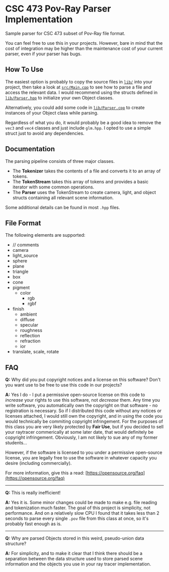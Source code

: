 
# CSC 473 Pov-Ray Parser Implementation

Sample parser for CSC 473 subset of Pov-Ray file format.

You can feel free to use this in your projects.
However, bare in mind that the cost of integration may be higher than the maintenance cost of your current parser,
even if your parser has bugs.


## How To Use

The easiest option is probably to copy the source files in [`lib/`](lib/) into your project,
then take a look at [`src/Main.cpp`](src/Main.cpp) to see how to parse a file and access the relevant data.
I would recommend using the structs defined in [`lib/Parser.hpp`](lib/Parser.hpp) to initialize your own Object classes.

Alternatively, you could add some code in [`lib/Parser.cpp`](lib/Parser.cpp) to create instances of your Object class while parsing.

Regardless of what you do, it would probably be a good idea to remove the `vec3` and `vec4` classes and just include `glm.hpp`.
I opted to use a simple struct just to avoid any dependencies.


## Documentation

The parsing pipeline consists of three major classes.

- The **Tokenizer** takes the contents of a file and converts it to an array of tokens.
- The **TokenStream** takes this array of tokens and provides a basic iterator with some common operations.
- The **Parser** uses the TokenStream to create camera, light, and object structs containing all relevant scene information.

Some additional details can be found in most `.hpp` files.


## File Format

The following elements are supported:

- // comments
- camera
- light_source
- sphere
- plane
- triangle
- box
- cone
- pigment
  - color
    - rgb
    - rgbf
- finish
  - ambient
  - diffuse
  - specular
  - roughness
  - reflection
  - refraction
  - ior
- translate, scale, rotate

## FAQ

**Q:** Why did you put copyright notices and a license on this software?
Don't you want use to be free to use this code in our projects?

**A:** Yes I do - I put a permissive open-source license on this code to
*increase* your rights to use this software, not *decrease* them.
Any time you write software, you automatically own the copyright on that software - no registration is necessary.
So if I distributed this code without any notices or licenses attached,
I would still own the copyright, and in using the code you would technically be commiting copyright infringement.
For the purposes of this class you are very likely protected by **Fair Use**,
but if you decided to sell your raytracer commerically at some later date,
that would definitely be copyright infringement.
Obviously, I am not likely to sue any of my former students...

However, if the software is licensed to you under a permissive open-source license,
you are legally free to use the software in whatever capacity you desire (including commercially).

For more information, give this a read: [https://opensource.org/faq](https://opensource.org/faq)

---

**Q:** This is really inefficient!

**A:** Yes it is. Some minor changes could be made to make e.g. file reading and tokenization much faster.
The goal of this project is simplicity, not performance.
And on a relatively slow CPU I found that it takes less than 2 seconds to parse every single `.pov` file from this class at once,
so it's probably fast enough as is.

---

**Q:** Why are parsed Objects stored in this weird, pseudo-union data structure?

**A:** For simplicity, and to make it clear that I think there should be a separation between
the data structure used to store parsed scene information and the objects you use in your
ray tracer implementation.
